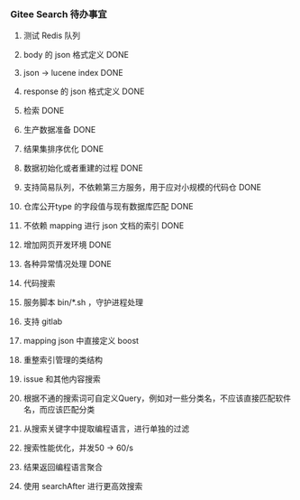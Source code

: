 ### Gitee Search 待办事宜

1. 测试 Redis 队列
2. body 的 json 格式定义         DONE
3. json -> lucene index        DONE
4. response 的 json 格式定义     DONE
5. 检索                        DONE
6. 生产数据准备  DONE
7. 结果集排序优化  DONE
8. 数据初始化或者重建的过程  DONE
13. 支持简易队列，不依赖第三方服务，用于应对小规模的代码仓  DONE
15. 仓库公开type 的字段值与现有数据库匹配  DONE
18. 不依赖 mapping 进行 json 文档的索引  DONE
19. 增加网页开发环境  DONE
10. 各种异常情况处理  DONE
    
9. 代码搜索
11. 服务脚本 bin/*.sh ，守护进程处理
12. 支持 gitlab
14. mapping json 中直接定义 boost
16. 重整索引管理的类结构
17. issue 和其他内容搜索
18. 根据不通的搜索词可自定义Query，例如对一些分类名，不应该直接匹配软件名，而应该匹配分类
19. 从搜索关键字中提取编程语言，进行单独的过滤
20. 搜索性能优化，并发50 -> 60/s
21. 结果返回编程语言聚合
22. 使用 searchAfter 进行更高效搜索